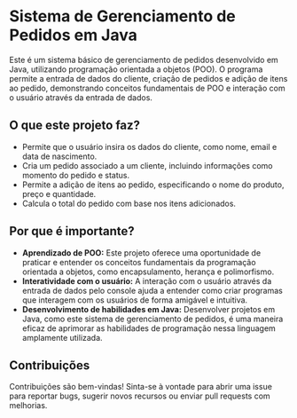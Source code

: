 # Sistema de Gerenciamento de Pedidos em Java

Este é um sistema básico de gerenciamento de pedidos desenvolvido em Java, utilizando programação orientada a objetos (POO). O programa permite a entrada de dados do cliente, criação de pedidos e adição de itens ao pedido, demonstrando conceitos fundamentais de POO e interação com o usuário através da entrada de dados.

## O que este projeto faz?

- Permite que o usuário insira os dados do cliente, como nome, email e data de nascimento.
- Cria um pedido associado a um cliente, incluindo informações como momento do pedido e status.
- Permite a adição de itens ao pedido, especificando o nome do produto, preço e quantidade.
- Calcula o total do pedido com base nos itens adicionados.

## Por que é importante?

- **Aprendizado de POO:** Este projeto oferece uma oportunidade de praticar e entender os conceitos fundamentais da programação orientada a objetos, como encapsulamento, herança e polimorfismo.
- **Interatividade com o usuário:** A interação com o usuário através da entrada de dados pelo console ajuda a entender como criar programas que interagem com os usuários de forma amigável e intuitiva.
- **Desenvolvimento de habilidades em Java:** Desenvolver projetos em Java, como este sistema de gerenciamento de pedidos, é uma maneira eficaz de aprimorar as habilidades de programação nessa linguagem amplamente utilizada.

## Contribuições

Contribuições são bem-vindas! Sinta-se à vontade para abrir uma issue para reportar bugs, sugerir novos recursos ou enviar pull requests com melhorias.
